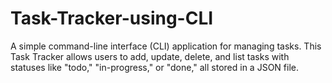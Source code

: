 # Task-Tracker-using-CLI
A simple command-line interface (CLI) application for managing tasks. This Task Tracker allows users to add, update, delete, and list tasks with statuses like "todo," "in-progress," or "done," all stored in a JSON file.
